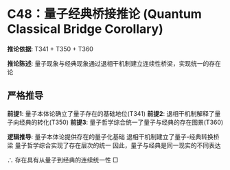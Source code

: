 # C48：量子经典桥接推论 (Quantum Classical Bridge Corollary)

**推论依据**: T341 + T350 + T360

**推论陈述**: 量子现象与经典现象通过退相干机制建立连续性桥梁，实现统一的存在论

## 严格推导

**前提1**: 量子本体论确立了量子存在的基础地位(T341)
**前提2**: 退相干机制解释了量子向经典的转化(T350)
**前提3**: 量子哲学综合统一了量子与经典的存在图景(T360)

**逻辑推导**:
量子本体论提供存在的量子化基础
退相干机制建立了量子-经典转换桥梁
量子哲学综合实现了存在层次的统一
因此，量子与经典是同一现实的不同表达

∴ 存在具有从量子到经典的连续统一性 □